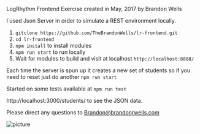 LogRhythm Frontend Exercise created in May, 2017 by Brandon Wells

I used Json Server in order to simulate a REST environment locally.

1) `gitclone https://github.com/TheBrandonWells/lr-frontend.git`
2) `cd lr-frontend`
3) `npm install` to install modules
4) `npm run start` to run locally
5) Wait for modules to build and visit at localhost `http://localhost:8888/`

Each time the server is spun up it creates a new set of students so if you need to reset just do another `npm run start`

Started on some tests available at `npm run test`

http://localhost:3000/students/ to see the JSON data.

Please direct any questions to Brandon@brandonrwells.com


![picture](http://i64.tinypic.com/2ikp5qb.png)
